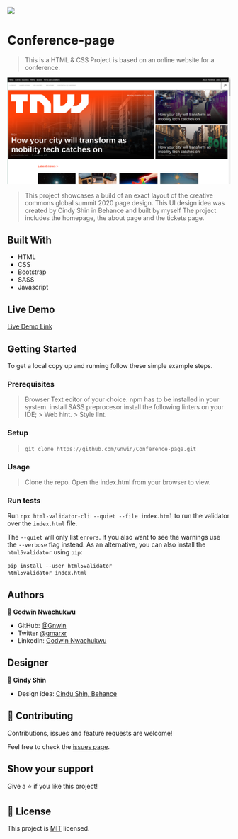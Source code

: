 ![](https://img.shields.io/badge/Microverse-blueviolet)

# Conference-page

> This is a HTML &amp; CSS Project is based on an online website for a conference.

![screenshot](https://github.com/Gnwin/Godwin-Eraani-Next-Web-project/blob/nextweb/assets/images/Screenshotnewtnw.png)
<!-- ![screenshot](https://github.com/Gnwin/Godwin-Eraani-Next-Web-project/blob/nextweb/assets/images/Screenshotnewtnw.png) -->
<!-- ![screenshot](https://github.com/Gnwin/Godwin-Eraani-Next-Web-project/blob/nextweb/assets/images/Screenshotnewtnw.png) -->

> This project showcases a build of an exact layout of the creative commons global summit 2020 page design.
> This UI design idea was created by Cindy Shin in Behance and built by myself 
> The project includes the homepage, the about page and the tickets page.

## Built With

- HTML
- CSS
- Bootstrap
- SASS
- Javascript

## Live Demo

[Live Demo Link](https://raw.githack.com/Gnwin/Conference-page/conference/index.html)

## Getting Started

To get a local copy up and running follow these simple example steps.

### Prerequisites

> Browser
> Text editor of your choice.
> npm has to be installed in your system.
> install SASS preprocesor
> install the following linters on your IDE;
    > Web hint.
    > Style lint.

### Setup

> `git clone https://github.com/Gnwin/Conference-page.git`

### Usage

> Clone the repo.
> Open the index.html from your browser to view.

### Run tests

Run `npx html-validator-cli --quiet --file index.html` to run the validator over the `index.html` file.

The `--quiet` will only list `errors`. If you also want to see the warnings use the `--verbose` flag instead.
As an alternative, you can also install the `html5validator` using `pip`:

```
pip install --user html5validator
html5validator index.html
```

## Authors

👤 **Godwin Nwachukwu**

- GitHub: [@Gnwin](https://github.com/Gnwin)
- Twitter [@gmarxr](https://twitter.com/gmarxr)
- LinkedIn: [Godwin Nwachukwu](https://www.linkedin.com/in/n-gwin/)

## Designer

👤 **Cindy Shin**

- Design idea: [Cindu Shin, Behance](https://www.behance.net/adagio07)

## 🤝 Contributing

Contributions, issues and feature requests are welcome!

Feel free to check the [issues page](https://github.com/Gnwin/Godwin-Eraani-Next-Web-project/issues).

## Show your support

Give a ⭐️ if you like this project!

## 📝 License

This project is [MIT](https://www.mit.edu/~amini/LICENSE.md) licensed.